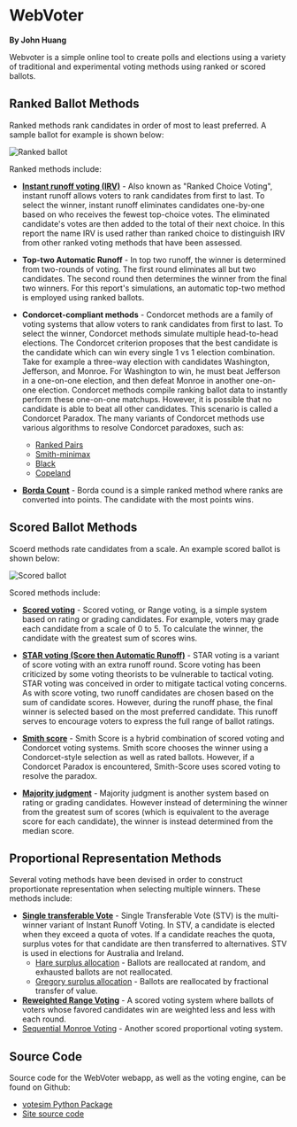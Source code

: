 
WebVoter
========
**By John Huang**

Webvoter is a simple online tool to create polls and elections using a variety
of traditional and experimental voting methods using ranked or scored ballots.

Ranked Ballot Methods
---------------------
Ranked methods rank candidates in order of most to least preferred. A sample ballot
for example is shown below: 

![Ranked ballot](../static/vote/ranking.png)

Ranked methods include:

  - **[Instant runoff voting (IRV)](https://en.wikipedia.org/wiki/Instant-runoff_voting)** - 
    Also known as "Ranked Choice Voting", instant runoff allows voters to rank candidates from first to last. 
    To select the winner, instant runoff eliminates candidates one-by-one based on who receives the fewest top-choice votes.
    The eliminated candidate's votes are then added to the total of their next choice.
    In this report the name IRV is used rather than ranked choice to distinguish IRV from other ranked voting methods that have been assessed.

  - **Top-two Automatic Runoff** - In top two runoff, the winner is determined from two-rounds of voting. 
    The first round eliminates all but two candidates. The second round then determines the winner from the final two winners.
    For this report's simulations, an automatic top-two method is employed using ranked ballots.

  - **Condorcet-compliant methods** - Condorcet methods are a family of voting systems that allow voters
    to rank candidates from first to last. To select the winner, Condorcet methods simulate multiple head-to-head elections. 
    The Condorcet criterion proposes that the best candidate is the candidate which can win every single 1 vs 1 election combination.
    Take for example a three-way election with candidates Washington, Jefferson, and Monroe.
    For Washington to win, he must beat Jefferson in a one-on-one election, and then defeat Monroe in another one-on-one election.
    Condorcet methods compile ranking ballot data to instantly perform these one-on-one matchups.
    However, it is possible that no candidate is able to beat all other candidates.
    This scenario is called a Condorcet Paradox.
    The many variants of Condorcet methods use various algorithms to resolve Condorcet paradoxes, such as:
    * [Ranked Pairs](https://en.wikipedia.org/wiki/Ranked_pairs)
    * [Smith-minimax](https://electowiki.org/wiki/Smith//Minimax)
    * [Black](https://en.wikipedia.org/wiki/Black%27s_method)
    * [Copeland](https://en.wikipedia.org/wiki/Copeland%27s_method)

  - **[Borda Count](https://en.wikipedia.org/wiki/Borda_count)** -
      Borda cound is a simple ranked method where ranks are converted into points.
      The candidate with the most points wins.

Scored Ballot Methods
---------------------
Scoerd methods rate candidates from a scale. An example scored ballot is shown
below:

![Scored ballot](../static/vote/scoring.png)

Scored methods include:

  - **[Scored voting](https://en.wikipedia.org/wiki/Score_voting)** - Scored voting, or Range voting,
    is a simple system based on rating or grading candidates.
    For example, voters may grade each candidate from a scale of 0 to 5.
    To calculate the winner, the candidate with the greatest sum of scores wins.

  - **[STAR voting (Score then Automatic Runoff)](https://en.wikipedia.org/wiki/STAR_voting)** -
    STAR voting is a variant of score voting with an extra runoff round.
    Score voting has been criticized by some voting theorists to be vulnerable to tactical voting.
    STAR voting was conceived in order to mitigate tactical voting concerns.
    As with score voting, two runoff candidates are chosen based on the sum of candidate scores.
    However, during the runoff phase, the final winner is selected based on the most preferred candidate.
    This runoff serves to encourage voters to express the full range of ballot ratings.

  - **[Smith score](https://electowiki.org/wiki/Smith//Score)** - Smith Score is a
    hybrid combination of scored voting and Condorcet voting systems.
    Smith score chooses the winner using a Condorcet-style selection as well as rated ballots.
    However, if a Condorcet Paradox is encountered, Smith-Score uses scored voting to resolve the paradox.

  - **[Majority judgment](https://en.wikipedia.org/wiki/Majority_judgment)** -
    Majority judgment is another system based on rating or grading candidates.
    However instead of determining the winner from the greatest sum of scores
    (which is equivalent to the average score for each candidate),
    the winner is instead determined from the median score.

Proportional Representation Methods
------------------------------------
Several voting methods have been devised in order to construct
proportionate representation when selecting multiple winners. These methods include:

  - **[Single transferable Vote](https://en.wikipedia.org/wiki/Single_transferable_vote)** - Single Transferable Vote (STV)
    is the multi-winner variant of Instant Runoff Voting. In STV, a candidate is elected when they exceed a quota of votes. 
    If a candidate reaches the quota, surplus votes for that candidate are then transferred to alternatives. STV is used 
    in elections for Australia and Ireland. 
      * [Hare surplus allocation](https://en.wikipedia.org/wiki/Counting_single_transferable_votes#Hare) - 
        Ballots are reallocated at random, and exhausted ballots are not reallocated. 
      * [Gregory surplus allocation](https://en.wikipedia.org/wiki/Counting_single_transferable_votes#Gregory) - 
        Ballots are reallocated by fractional transfer of value.
  - **[Reweighted Range Voting](https://electowiki.org/wiki/Reweighted_Range_Voting)** - 
    A scored voting system where ballots of voters whose favored candidates win are weighted less and less with each round.  
  - [Sequential Monroe Voting](https://electowiki.org/wiki/Sequential_Monroe_voting) - 
    Another scored proportional voting system. 


Source Code
-----------
Source code for the WebVoter webapp, as well as the voting engine, can be found 
on Github:

 - [votesim Python Package](https://github.com/johnh865/election_sim)
 - [Site source code](https://github.com/johnh865/webvoter)